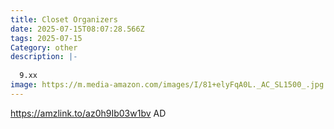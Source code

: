```yaml
---
title: Closet Organizers
date: 2025-07-15T08:07:28.566Z
tags: 2025-07-15
Category: other
description: |-
  
  9.xx 
image: https://m.media-amazon.com/images/I/81+elyFqA0L._AC_SL1500_.jpg
---
```

https://amzlink.to/az0h9Ib03w1bv
AD